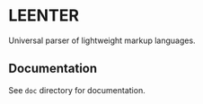 # LEENTER
Universal parser of lightweight markup languages.
## Documentation
See `doc` directory for documentation.